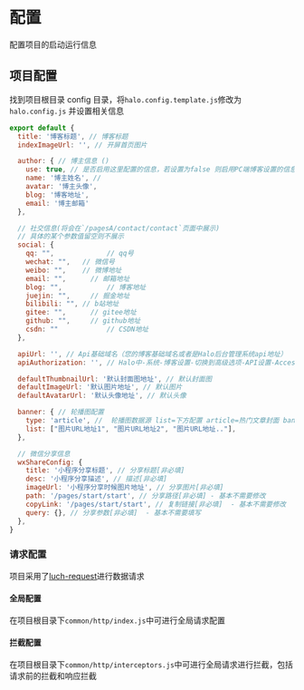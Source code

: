 # 配置

配置项目的启动运行信息

## 项目配置

找到项目根目录 config 目录，将`halo.config.template.js`修改为 `halo.config.js` 并设置相关信息

```javascript
export default {
  title: '博客标题', // 博客标题
  indexImageUrl: '', // 开屏首页图片

  author: { // 博主信息 ()
    use: true, // 是否启用这里配置的信息，若设置为false 则启用PC端博客设置的信息
    name: '博主姓名', //
    avatar: '博主头像',
    blog: '博客地址',
    email: '博主邮箱'
  },

  // 社交信息(将会在`/pagesA/contact/contact`页面中展示)
  // 具体的某个参数值留空则不展示
  social: {
    qq: "", 		 	// qq号
    wechat: "",   // 微信号
    weibo: "",    // 微博地址
    email: "",		// 邮箱地址
    blog: "",			// 博客地址
    juejin: "",		// 掘金地址
    bilibili: "", // b站地址
    gitee: "",		// gitee地址
    github: "",		// github地址
    csdn: ""			// CSDN地址
  },

  apiUrl: '', // Api基础域名（您的博客基础域名或者是Halo后台管理系统api地址）
  apiAuthorization: '', // Halo中-系统-博客设置-切换到高级选项-API设置-Access key

  defaultThumbnailUrl: '默认封面图地址', // 默认封面图
  defaultImageUrl: '默认图片地址', // 默认图片
  defaultAvatarUrl: '默认头像地址', // 默认头像

  banner: { // 轮播图配置
    type: 'article', //  轮播图数据源 list=下方配置 article=热门文章封面 banner=后台对应的轮播图(未开发)
    list: ["图片URL地址1", "图片URL地址2", "图片URL地址.."],
  },

  // 微信分享信息
  wxShareConfig: {
    title: '小程序分享标题', // 分享标题[非必填]
    desc: '小程序分享描述', // 描述[非必填]
    imageUrl: '小程序分享时候图片地址', // 分享图片[非必填]
    path: '/pages/start/start', // 分享路径[非必填] - 基本不需要修改
    copyLink: '/pages/start/start', // 复制链接[非必填]  - 基本不需要修改
    query: {}, // 分享参数[非必填]  - 基本不需要填写
  },
}
```

### 请求配置

项目采用了[luch-request](https://www.quanzhan.co/luch-request/)进行数据请求

#### 全局配置

在项目根目录下`common/http/index.js`中可进行全局请求配置

#### 拦截配置

在项目根目录下`common/http/interceptors.js`中可进行全局请求进行拦截，包括请求前的拦截和响应拦截
